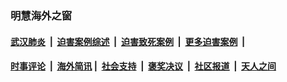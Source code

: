 
### 明慧海外之窗

####  [武汉肺炎](indexes/365.md?t=04080201) &nbsp;|&nbsp;  [迫害案例综述](indexes/328.md?t=04080201) &nbsp;|&nbsp; [迫害致死案例](indexes/277.md?t=04080201)  &nbsp;|&nbsp; [更多迫害案例](indexes/81.md?t=04080201)  &nbsp;|&nbsp; 
####  [时事评论](indexes/19.md?t=04080201) &nbsp;|&nbsp; [海外简讯](indexes/245.md?t=04080201)&nbsp;|&nbsp;  [社会支持](indexes/140.md?t=04080201) &nbsp;|&nbsp; [褒奖决议](indexes/282.md?t=04080201) &nbsp;|&nbsp; [社区报道](indexes/91.md?t=04080201)  &nbsp;|&nbsp; [天人之间](indexes/78.md?t=04080201) 

